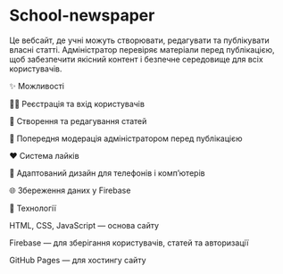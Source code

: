 # School-newspaper
Це вебсайт, де учні можуть створювати, редагувати та публікувати власні статті. Адміністратор перевіряє матеріали перед публікацією, щоб забезпечити якісний контент і безпечне середовище для всіх користувачів.

✨ Можливості

🧑‍💻 Реєстрація та вхід користувачів

📰 Створення та редагування статей

🧾 Попередня модерація адміністратором перед публікацією

❤️ Система лайків

📱 Адаптований дизайн для телефонів і комп’ютерів

🌐 Збереження даних у Firebase

🧩 Технології

HTML, CSS, JavaScript — основа сайту

Firebase — для зберігання користувачів, статей та авторизації

GitHub Pages — для хостингу сайту